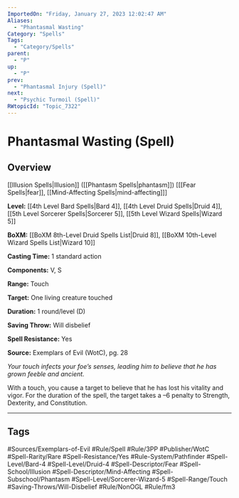 ```yaml
---
ImportedOn: "Friday, January 27, 2023 12:02:47 AM"
Aliases:
  - "Phantasmal Wasting"
Category: "Spells"
Tags:
  - "Category/Spells"
parent:
  - "P"
up:
  - "P"
prev:
  - "Phantasmal Injury (Spell)"
next:
  - "Psychic Turmoil (Spell)"
RWtopicId: "Topic_7322"
---
```

# Phantasmal Wasting (Spell)
## Overview
[[Illusion Spells|Illusion]] ([[Phantasm Spells|phantasm]]) \[[[Fear Spells|fear]], [[Mind-Affecting Spells|mind-affecting]]]

**Level:** [[4th Level Bard Spells|Bard 4]], [[4th Level Druid Spells|Druid 4]], [[5th Level Sorcerer Spells|Sorcerer 5]], [[5th Level Wizard Spells|Wizard 5]]

**BoXM:** [[BoXM 8th-Level Druid Spells List|Druid 8]], [[BoXM 10th-Level Wizard Spells List|Wizard 10]]

**Casting Time:** 1 standard action

**Components:** V, S

**Range:** Touch

**Target:** One living creature touched

**Duration:** 1 round/level (D)

**Saving Throw:** Will disbelief

**Spell Resistance:** Yes

**Source:** Exemplars of Evil (WotC), pg. 28

*Your touch infects your foe’s senses, leading him to believe that he has grown feeble and ancient.*

With a touch, you cause a target to believe that he has lost his vitality and vigor. For the duration of the spell, the target takes a –6 penalty to Strength, Dexterity, and Constitution.


---
## Tags
#Sources/Exemplars-of-Evil #Rule/Spell #Rule/3PP #Publisher/WotC #Spell-Rarity/Rare #Spell-Resistance/Yes #Rule-System/Pathfinder #Spell-Level/Bard-4 #Spell-Level/Druid-4 #Spell-Descriptor/Fear #Spell-School/Illusion #Spell-Descriptor/Mind-Affecting #Spell-Subschool/Phantasm #Spell-Level/Sorcerer-Wizard-5 #Spell-Range/Touch #Saving-Throws/Will-Disbelief #Rule/NonOGL #Rule/fm3

